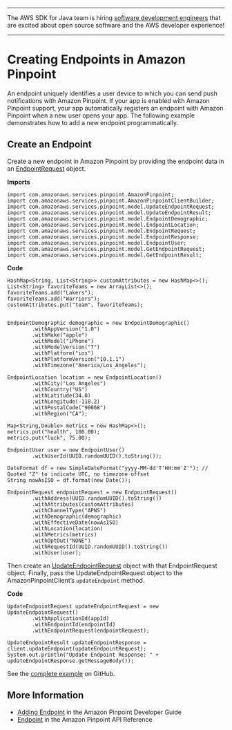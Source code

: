 --------

The AWS SDK for Java team is hiring [software development engineers](https://github.com/aws/aws-sdk-java-v2/issues/3156) that are excited about open source software and the AWS developer experience\!

--------

# Creating Endpoints in Amazon Pinpoint<a name="examples-pinpoint-create-endpoint"></a>

An endpoint uniquely identifies a user device to which you can send push notifications with Amazon Pinpoint\. If your app is enabled with Amazon Pinpoint support, your app automatically registers an endpoint with Amazon Pinpoint when a new user opens your app\. The following example demonstrates how to add a new endpoint programmatically\.

## Create an Endpoint<a name="create-an-endpoint"></a>

Create a new endpoint in Amazon Pinpoint by providing the endpoint data in an [EndpointRequest](https://docs.aws.amazon.com/sdk-for-java/v1/reference/com/amazonaws/services/pinpoint/model/EndpointRequest.html) object\.

 **Imports** 

```
import com.amazonaws.services.pinpoint.AmazonPinpoint;
import com.amazonaws.services.pinpoint.AmazonPinpointClientBuilder;
import com.amazonaws.services.pinpoint.model.UpdateEndpointRequest;
import com.amazonaws.services.pinpoint.model.UpdateEndpointResult;
import com.amazonaws.services.pinpoint.model.EndpointDemographic;
import com.amazonaws.services.pinpoint.model.EndpointLocation;
import com.amazonaws.services.pinpoint.model.EndpointRequest;
import com.amazonaws.services.pinpoint.model.EndpointResponse;
import com.amazonaws.services.pinpoint.model.EndpointUser;
import com.amazonaws.services.pinpoint.model.GetEndpointRequest;
import com.amazonaws.services.pinpoint.model.GetEndpointResult;
```

 **Code** 

```
HashMap<String, List<String>> customAttributes = new HashMap<>();
List<String> favoriteTeams = new ArrayList<>();
favoriteTeams.add("Lakers");
favoriteTeams.add("Warriors");
customAttributes.put("team", favoriteTeams);


EndpointDemographic demographic = new EndpointDemographic()
        .withAppVersion("1.0")
        .withMake("apple")
        .withModel("iPhone")
        .withModelVersion("7")
        .withPlatform("ios")
        .withPlatformVersion("10.1.1")
        .withTimezone("America/Los_Angeles");

EndpointLocation location = new EndpointLocation()
        .withCity("Los Angeles")
        .withCountry("US")
        .withLatitude(34.0)
        .withLongitude(-118.2)
        .withPostalCode("90068")
        .withRegion("CA");

Map<String,Double> metrics = new HashMap<>();
metrics.put("health", 100.00);
metrics.put("luck", 75.00);

EndpointUser user = new EndpointUser()
        .withUserId(UUID.randomUUID().toString());

DateFormat df = new SimpleDateFormat("yyyy-MM-dd'T'HH:mm'Z'"); // Quoted "Z" to indicate UTC, no timezone offset
String nowAsISO = df.format(new Date());

EndpointRequest endpointRequest = new EndpointRequest()
        .withAddress(UUID.randomUUID().toString())
        .withAttributes(customAttributes)
        .withChannelType("APNS")
        .withDemographic(demographic)
        .withEffectiveDate(nowAsISO)
        .withLocation(location)
        .withMetrics(metrics)
        .withOptOut("NONE")
        .withRequestId(UUID.randomUUID().toString())
        .withUser(user);
```

Then create an [UpdateEndpointRequest](https://docs.aws.amazon.com/sdk-for-java/v1/reference/com/amazonaws/services/pinpoint/model/UpdateEndpointRequest.html) object with that EndpointRequest object\. Finally, pass the UpdateEndpointRequest object to the AmazonPinpointClient’s `updateEndpoint` method\.

 **Code** 

```
UpdateEndpointRequest updateEndpointRequest = new UpdateEndpointRequest()
        .withApplicationId(appId)
        .withEndpointId(endpointId)
        .withEndpointRequest(endpointRequest);

UpdateEndpointResult updateEndpointResponse = client.updateEndpoint(updateEndpointRequest);
System.out.println("Update Endpoint Response: " + updateEndpointResponse.getMessageBody());
```

See the [complete example](https://github.com/awsdocs/aws-doc-sdk-examples/blob/master/java/example_code/pinpoint/src/main/java/com/example/pinpoint/CreateEndpoint.java) on GitHub\.

## More Information<a name="more-information"></a>
+  [Adding Endpoint](http://docs.aws.amazon.com/pinpoint/latest/developerguide/endpoints.html) in the Amazon Pinpoint Developer Guide
+  [Endpoint](http://docs.aws.amazon.com/pinpoint/latest/apireference/rest-api-endpoint.html) in the Amazon Pinpoint API Reference